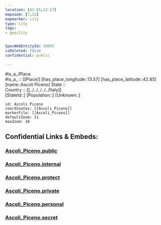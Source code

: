```yaml
---
location: [42.85,13.57] 
mapzoom: [7,12] 
mapmarker: city 
type: City
tags:
- geo/City


SpocWebEntityId: 28895
isDeleted: false
confidential: public

---
```

#is_a_/Place  
#is_a_ :: [[Place]] 
[has_place_longitude::13.57] 
[has_place_latitude::42.85] 
[name::Ascoli Piceno] 
State ::  
Country :: [[../../../../../Italy]]  
[StateId::] 
[Population::] 
[Unknown::] 


```leaflet
id: Ascoli Piceno
coordinates: [[Ascoli_Piceno]] 
markerFile: [[Ascoli_Piceno]] 
defaultZoom: 11 
maxZoom: 18
```


## Confidential Links & Embeds: 

### [Ascoli_Piceno.public](/_public/\Earth\Continent\Europe\Europe~South\Italy\regions~Italy\Marche\Ascoli_Piceno.Province\CityAscoli_Piceno.public.md) 

### [Ascoli_Piceno.internal](/_internal/\Earth\Continent\Europe\Europe~South\Italy\regions~Italy\Marche\Ascoli_Piceno.Province\CityAscoli_Piceno.internal.md) 

### [Ascoli_Piceno.protect](/_protect/\Earth\Continent\Europe\Europe~South\Italy\regions~Italy\Marche\Ascoli_Piceno.Province\CityAscoli_Piceno.protect.md) 

### [Ascoli_Piceno.private](/_private/\Earth\Continent\Europe\Europe~South\Italy\regions~Italy\Marche\Ascoli_Piceno.Province\CityAscoli_Piceno.private.md) 

### [Ascoli_Piceno.personal](/_personal/\Earth\Continent\Europe\Europe~South\Italy\regions~Italy\Marche\Ascoli_Piceno.Province\CityAscoli_Piceno.personal.md) 

### [Ascoli_Piceno.secret](/_secret/\Earth\Continent\Europe\Europe~South\Italy\regions~Italy\Marche\Ascoli_Piceno.Province\CityAscoli_Piceno.secret.md)

